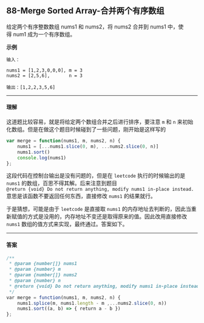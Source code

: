 ## 88-Merge Sorted Array-合并两个有序数组

给定两个有序整数数组 nums1 和 nums2，将 nums2 合并到 nums1 中，使得 num1 成为一个有序数组。

**示例**

```
输入：

nums1 = [1,2,3,0,0,0], m = 3
nums2 = [2,5,6],       n = 3

输出：[1,2,2,3,5,6]
```

---

#### 理解

这道题比较容易，就是将给定两个数组合并之后进行排序，要注意 `m` 和 `n` 来初始化数组。但是在做这个题目时候碰到了一些问题，刚开始是这样写的

```javascript
var merge = function(nums1, m, nums2, n) {
    nums1 = [...nums1.slice(0, m), ...nums2.slice(0, n)]
    nums1.sort()
    console.log(nums1)
};
```

这段代码在控制台输出是没有问题的，但是在 `leetcode` 执行的时候输出的是 `nums1` 的数组，百思不得其解。后来注意到题目 `@return {void} Do not return anything, modify nums1 in-place instead.` 意思是该函数不要返回任何东西，直接修改 `nums1` 的结果就行。

于是猜想，可能是由于 `leetcode` 是直接取 `nums1` 的内存地址去判断的，因此当重新赋值的方式是没用的，内存地址不变还是取得原来的值。因此改用直接修改 `nums1` 数组的值方式来实现，最终通过。答案如下。

---

#### 答案

```javascript
/**
 * @param {number[]} nums1
 * @param {number} m
 * @param {number[]} nums2
 * @param {number} n
 * @return {void} Do not return anything, modify nums1 in-place instead.
 */
var merge = function(nums1, m, nums2, n) {
    nums1.splice(m, nums1.length - m ,...nums2.slice(0, n))
    nums1.sort((a, b) => { return a - b })
};
```
